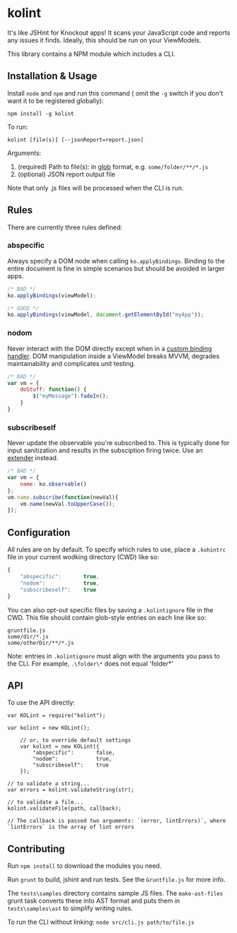 ﻿kolint
======

It's like JSHint for Knockout apps!  It scans your JavaScript code and reports any issues it finds.  Ideally, this should be run on your ViewModels.

This library contains a NPM module which includes a CLI.

## Installation & Usage

Install `node` and `npm` and run this command ( omit the `-g` switch if you don't want it to be registered globally):

```
npm install -g kolint
```

To run:

```
kolint [file(s)] [--jsonReport=report.json]
```

Arguments:
1. (required) Path to file(s): in [glob](https://github.com/isaacs/node-glob) format, e.g. `some/folder/**/*.js`
2. (optional) JSON report output file

Note that only .js files will be processed when the CLI is run.

## Rules

There are currently three rules defined:

### abspecific

Always specify a DOM node when calling `ko.applyBindings`.  Binding to the entire document is fine in simple scenarios but should be avoided in larger apps.

```javascript
/* BAD */
ko.applyBindings(viewModel);

/* GOOD */
ko.applyBindings(viewModel, document.getElementById("myApp"));
```

### nodom

Never interact with the DOM directly except when in a [custom binding handler](http://knockoutjs.com/documentation/custom-bindings.html).  DOM manipulation inside a ViewModel breaks MVVM, degrades maintainability and complicates unit testing.

```javascript
/* BAD */
var vm = {
    doStuff: function() {
        $("myMessage").fadeIn();
    }
}
```

### subscribeself

Never update the observable you're subscribed to.  This is typically done for input sanitization and results in the subsciption firing twice.  Use an [extender](http://knockoutjs.com/documentation/extenders.html) instead.  

```javascript
/* BAD */
var vm = {
    name: ko.observable()
};
vm.name.subscribe(function(newVal){
    vm.name(newVal.toUpperCase());
});
```

## Configuration

All rules are on by default. To specify which rules to use, place a `.kohintrc` file in your current wodking directory (CWD) like so:

```javascript
{
    "abspecific":       true,
    "nodom":            true,
    "subscribeself":    true
}
```

You can also opt-out specific files by saving a `.kolintignore` file in the CWD.  This file should contain glob-style entries on each line like so:

```
gruntfile.js
some/dir/*.js
some/otherDir/**/*.js
```

Note: entries in `.kolintignore` must align with the arguments you pass to the CLI.  For example, `.\folder\*` does not equal 'folder\*' 

## API 

To use the API directly:

```
var KOLint = require("kolint");

var kolint = new KOLint();

    // or, to override default settings
    var kolint = new KOLint({
        "abspecific":       false,
        "nodom":            true,
        "subscribeself":    true
    });

// to validate a string...
var errors = kolint.validateString(str);

// to validate a file...
kolint.validateFile(path, callback); 

// The callback is passed two arguments: `(error, lintErrors)`, where `lintErrors` is the array of lint errors
```

## Contributing

Run `npm install` to download the modules you need.

Run `grunt` to build, jshint and run tests.  See the `Gruntfile.js` for more info.

The `tests\samples` directory contains sample JS files.  The `make-ast-files` grunt task converts these into AST format and puts them in `tests\samples\ast` to simplify writing rules.

To run the CLI without linking: `node src/cli.js path/to/file.js`